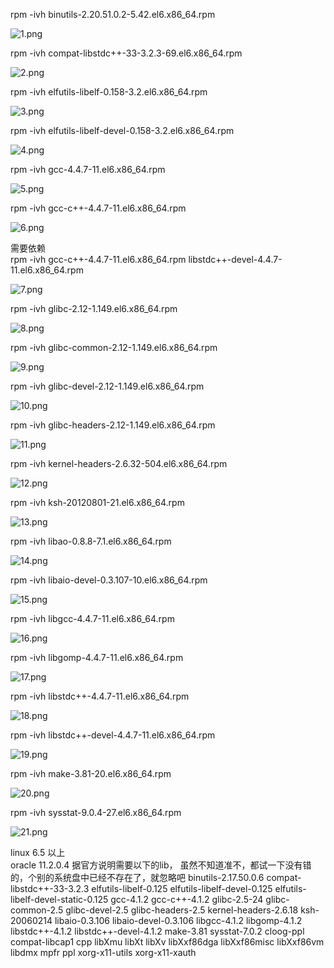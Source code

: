 									
rpm -ivh binutils-2.20.51.0.2-5.42.el6.x86_64.rpm 									
									
![1.png](http://upload-images.jianshu.io/upload_images/2787821-a169ed106b359ba8.png?imageMogr2/auto-orient/strip%7CimageView2/2/w/1240)
						
 rpm -ivh compat-libstdc++-33-3.2.3-69.el6.x86_64.rpm									
									
									
![2.png](http://upload-images.jianshu.io/upload_images/2787821-a01e0bb5d87d3709.png?imageMogr2/auto-orient/strip%7CimageView2/2/w/1240)
							
 rpm -ivh elfutils-libelf-0.158-3.2.el6.x86_64.rpm 									
									
									
![3.png](http://upload-images.jianshu.io/upload_images/2787821-6b6074d550ea39a3.png?imageMogr2/auto-orient/strip%7CimageView2/2/w/1240)
									
									
									
									
									
rpm -ivh elfutils-libelf-devel-0.158-3.2.el6.x86_64.rpm 									
									
									
![4.png](http://upload-images.jianshu.io/upload_images/2787821-0a58f5ea8205d242.png?imageMogr2/auto-orient/strip%7CimageView2/2/w/1240)
									
									
									
									
									
rpm -ivh gcc-4.4.7-11.el6.x86_64.rpm 									
									
									
![5.png](http://upload-images.jianshu.io/upload_images/2787821-43c2d9bfcebd2ebd.png?imageMogr2/auto-orient/strip%7CimageView2/2/w/1240)
									
									
									
									
rpm -ivh gcc-c++-4.4.7-11.el6.x86_64.rpm 									
									
									
![6.png](http://upload-images.jianshu.io/upload_images/2787821-f76055a239e87697.png?imageMogr2/auto-orient/strip%7CimageView2/2/w/1240)
									
									
									
									
需要依赖									
rpm -ivh gcc-c++-4.4.7-11.el6.x86_64.rpm  libstdc++-devel-4.4.7-11.el6.x86_64.rpm 									
									
									
									
![7.png](http://upload-images.jianshu.io/upload_images/2787821-7b4095c0b3291fe6.png?imageMogr2/auto-orient/strip%7CimageView2/2/w/1240)
									
									
									
									
									
 rpm -ivh glibc-2.12-1.149.el6.x86_64.rpm 									
									
![8.png](http://upload-images.jianshu.io/upload_images/2787821-7366f59b00ad50b2.png?imageMogr2/auto-orient/strip%7CimageView2/2/w/1240)
									
									
									
									
									
rpm -ivh glibc-common-2.12-1.149.el6.x86_64.rpm									
									
									
![9.png](http://upload-images.jianshu.io/upload_images/2787821-2c7be25d74e577a9.png?imageMogr2/auto-orient/strip%7CimageView2/2/w/1240)
									
									
									
									
									
 rpm -ivh glibc-devel-2.12-1.149.el6.x86_64.rpm									
									
									
									
![10.png](http://upload-images.jianshu.io/upload_images/2787821-5691dde125b64bbf.png?imageMogr2/auto-orient/strip%7CimageView2/2/w/1240)
								
									
									
									
rpm -ivh glibc-headers-2.12-1.149.el6.x86_64.rpm 									
									
									
![11.png](http://upload-images.jianshu.io/upload_images/2787821-660de9464e349059.png?imageMogr2/auto-orient/strip%7CimageView2/2/w/1240)
								
									
									
									
									
rpm -ivh kernel-headers-2.6.32-504.el6.x86_64.rpm 									
									
![12.png](http://upload-images.jianshu.io/upload_images/2787821-989daec9d074cca5.png?imageMogr2/auto-orient/strip%7CimageView2/2/w/1240)
									
									
									
									
									
									
rpm -ivh ksh-20120801-21.el6.x86_64.rpm 									
									
![13.png](http://upload-images.jianshu.io/upload_images/2787821-b3b69adec2aea77b.png?imageMogr2/auto-orient/strip%7CimageView2/2/w/1240)
								
									
									
									
									
 rpm -ivh libao-0.8.8-7.1.el6.x86_64.rpm 									
									
![14.png](http://upload-images.jianshu.io/upload_images/2787821-fde28dfc9c65a5ef.png?imageMogr2/auto-orient/strip%7CimageView2/2/w/1240)
									
									
									
									
									
rpm -ivh libaio-devel-0.3.107-10.el6.x86_64.rpm 									
									
									
									
![15.png](http://upload-images.jianshu.io/upload_images/2787821-26f1c4c6b379cbe1.png?imageMogr2/auto-orient/strip%7CimageView2/2/w/1240)
								
									
									
									
rpm -ivh libgcc-4.4.7-11.el6.x86_64.rpm 									
									
									
![16.png](http://upload-images.jianshu.io/upload_images/2787821-81053b8fb652791a.png?imageMogr2/auto-orient/strip%7CimageView2/2/w/1240)
								
									
									
									
rpm -ivh libgomp-4.4.7-11.el6.x86_64.rpm 									
									
									
![17.png](http://upload-images.jianshu.io/upload_images/2787821-be7303f83fd94307.png?imageMogr2/auto-orient/strip%7CimageView2/2/w/1240)
								
									
									
									
rpm -ivh libstdc++-4.4.7-11.el6.x86_64.rpm 									
									
![18.png](http://upload-images.jianshu.io/upload_images/2787821-c397e3f7548c7d89.png?imageMogr2/auto-orient/strip%7CimageView2/2/w/1240)
								
									
									
									
									
 rpm -ivh libstdc++-devel-4.4.7-11.el6.x86_64.rpm 									
									
									
![19.png](http://upload-images.jianshu.io/upload_images/2787821-6b603660651faa4a.png?imageMogr2/auto-orient/strip%7CimageView2/2/w/1240)
									
									
									
									
									
rpm -ivh make-3.81-20.el6.x86_64.rpm 									
									
									
![20.png](http://upload-images.jianshu.io/upload_images/2787821-823ea22ff6241a75.png?imageMogr2/auto-orient/strip%7CimageView2/2/w/1240)
								
									
									
									
rpm -ivh sysstat-9.0.4-27.el6.x86_64.rpm 		

![21.png](http://upload-images.jianshu.io/upload_images/2787821-840bb92782d7b178.png?imageMogr2/auto-orient/strip%7CimageView2/2/w/1240)


linux 6.5 以上	
oracle 11.2.0.4	据官方说明需要以下的lib， 虽然不知道准不，都试一下没有错的，个别的系统盘中已经不存在了，就忽略吧
	binutils-2.17.50.0.6
	compat-libstdc++-33-3.2.3
	elfutils-libelf-0.125
	elfutils-libelf-devel-0.125
	elfutils-libelf-devel-static-0.125
	gcc-4.1.2
	gcc-c++-4.1.2
	glibc-2.5-24
	glibc-common-2.5
	glibc-devel-2.5
	glibc-headers-2.5
	kernel-headers-2.6.18
	ksh-20060214
	libaio-0.3.106
	libaio-devel-0.3.106 
	libgcc-4.1.2
	libgomp-4.1.2
	libstdc++-4.1.2 
	libstdc++-devel-4.1.2
	make-3.81
	sysstat-7.0.2
	cloog-ppl
	compat-libcap1
	cpp
	libXmu
	libXt
	libXv
	libXxf86dga
	libXxf86misc
	libXxf86vm
	libdmx
	mpfr
	ppl
	xorg-x11-utils
	xorg-x11-xauth
							
